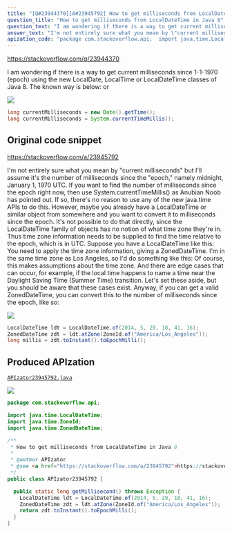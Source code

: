 ```yaml
---
title: "[Q#23944370][A#23945792] How to get milliseconds from LocalDateTime in Java 8"
question_title: "How to get milliseconds from LocalDateTime in Java 8"
question_text: "I am wondering if there is a way to get current milliseconds since 1-1-1970 (epoch) using the new LocalDate, LocalTime or LocalDateTime classes of Java 8. The known way is below: or"
answer_text: "I'm not entirely sure what you mean by \"current milliseconds\" but I'll assume it's the number of milliseconds since the \"epoch,\" namely midnight, January 1, 1970 UTC. If you want to find the number of milliseconds since the epoch right now, then use System.currentTimeMillis() as Anubian Noob has pointed out. If so, there's no reason to use any of the new java.time APIs to do this. However, maybe you already have a LocalDateTime or similar object from somewhere and you want to convert it to milliseconds since the epoch. It's not possible to do that directly, since the LocalDateTime family of objects has no notion of what time zone they're in. Thus time zone information needs to be supplied to find the time relative to the epoch, which is in UTC. Suppose you have a LocalDateTime like this: You need to apply the time zone information, giving a ZonedDateTime. I'm in the same time zone as Los Angeles, so I'd do something like this: Of course, this makes assumptions about the time zone. And there are edge cases that can occur, for example, if the local time happens to name a time near the Daylight Saving Time (Summer Time) transition. Let's set these aside, but you should be aware that these cases exist. Anyway, if you can get a valid ZonedDateTime, you can convert this to the number of milliseconds since the epoch, like so:"
apization_code: "package com.stackoverflow.api;  import java.time.LocalDateTime; import java.time.ZoneId; import java.time.ZonedDateTime;  /**  * How to get milliseconds from LocalDateTime in Java 8  *  * @author APIzator  * @see <a href=\"https://stackoverflow.com/a/23945792\">https://stackoverflow.com/a/23945792</a>  */ public class APIzator23945792 {    public static long getMillisecond() throws Exception {     LocalDateTime ldt = LocalDateTime.of(2014, 5, 29, 18, 41, 16);     ZonedDateTime zdt = ldt.atZone(ZoneId.of(\"America/Los_Angeles\"));     return zdt.toInstant().toEpochMilli();   } }"
---
```


https://stackoverflow.com/q/23944370

I am wondering if there is a way to get current milliseconds since 1-1-1970 (epoch) using the new LocalDate, LocalTime or LocalDateTime classes of Java 8.
The known way is below:
or


<div class="code-logo"><img src="/stackoverflow.png" /></div>

```java
long currentMilliseconds = new Date().getTime();
long currentMilliseconds = System.currentTimeMillis();
```


## Original code snippet

https://stackoverflow.com/a/23945792

I&#x27;m not entirely sure what you mean by &quot;current milliseconds&quot; but I&#x27;ll assume it&#x27;s the number of milliseconds since the &quot;epoch,&quot; namely midnight, January 1, 1970 UTC.
If you want to find the number of milliseconds since the epoch right now, then use System.currentTimeMillis() as Anubian Noob has pointed out. If so, there&#x27;s no reason to use any of the new java.time APIs to do this.
However, maybe you already have a LocalDateTime or similar object from somewhere and you want to convert it to milliseconds since the epoch. It&#x27;s not possible to do that directly, since the LocalDateTime family of objects has no notion of what time zone they&#x27;re in. Thus time zone information needs to be supplied to find the time relative to the epoch, which is in UTC.
Suppose you have a LocalDateTime like this:
You need to apply the time zone information, giving a ZonedDateTime. I&#x27;m in the same time zone as Los Angeles, so I&#x27;d do something like this:
Of course, this makes assumptions about the time zone. And there are edge cases that can occur, for example, if the local time happens to name a time near the Daylight Saving Time (Summer Time) transition. Let&#x27;s set these aside, but you should be aware that these cases exist.
Anyway, if you can get a valid ZonedDateTime, you can convert this to the number of milliseconds since the epoch, like so:

<div class="code-logo"><img src="/stackoverflow.png" /></div>

```java
LocalDateTime ldt = LocalDateTime.of(2014, 5, 29, 18, 41, 16);
ZonedDateTime zdt = ldt.atZone(ZoneId.of("America/Los_Angeles"));
long millis = zdt.toInstant().toEpochMilli();
```

## Produced APIzation

[`APIzator23945792.java`](https://github.com/pasqualesalza/apization-temp-data/raw/master/search/APIzator23945792.java)

<div class="code-logo"><img src="/apizator.png" /></div>

```java
package com.stackoverflow.api;

import java.time.LocalDateTime;
import java.time.ZoneId;
import java.time.ZonedDateTime;

/**
 * How to get milliseconds from LocalDateTime in Java 8
 *
 * @author APIzator
 * @see <a href="https://stackoverflow.com/a/23945792">https://stackoverflow.com/a/23945792</a>
 */
public class APIzator23945792 {

  public static long getMillisecond() throws Exception {
    LocalDateTime ldt = LocalDateTime.of(2014, 5, 29, 18, 41, 16);
    ZonedDateTime zdt = ldt.atZone(ZoneId.of("America/Los_Angeles"));
    return zdt.toInstant().toEpochMilli();
  }
}

```